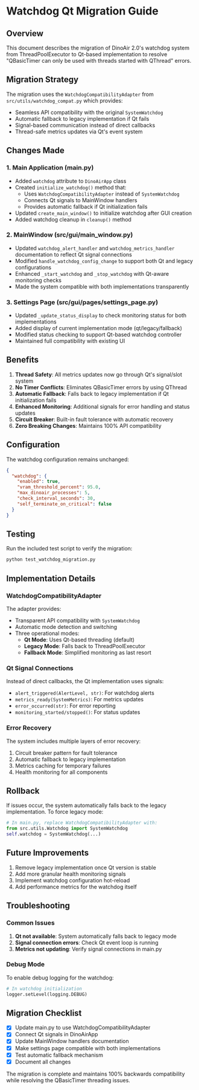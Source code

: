 # Watchdog Qt Migration Guide

## Overview
This document describes the migration of DinoAir 2.0's watchdog system from ThreadPoolExecutor to Qt-based implementation to resolve "QBasicTimer can only be used with threads started with QThread" errors.

## Migration Strategy
The migration uses the `WatchdogCompatibilityAdapter` from `src/utils/watchdog_compat.py` which provides:
- Seamless API compatibility with the original `SystemWatchdog`
- Automatic fallback to legacy implementation if Qt fails
- Signal-based communication instead of direct callbacks
- Thread-safe metrics updates via Qt's event system

## Changes Made

### 1. Main Application (main.py)
- Added `watchdog` attribute to `DinoAirApp` class
- Created `initialize_watchdog()` method that:
  - Uses `WatchdogCompatibilityAdapter` instead of `SystemWatchdog`
  - Connects Qt signals to MainWindow handlers
  - Provides automatic fallback if Qt initialization fails
- Updated `create_main_window()` to initialize watchdog after GUI creation
- Added watchdog cleanup in `cleanup()` method

### 2. MainWindow (src/gui/main_window.py)
- Updated `watchdog_alert_handler` and `watchdog_metrics_handler` documentation to reflect Qt signal connections
- Modified `handle_watchdog_config_change` to support both Qt and legacy configurations
- Enhanced `_start_watchdog` and `_stop_watchdog` with Qt-aware monitoring checks
- Made the system compatible with both implementations transparently

### 3. Settings Page (src/gui/pages/settings_page.py)
- Updated `_update_status_display` to check monitoring status for both implementations
- Added display of current implementation mode (qt/legacy/fallback)
- Modified status checking to support Qt-based watchdog controller
- Maintained full compatibility with existing UI

## Benefits

1. **Thread Safety**: All metrics updates now go through Qt's signal/slot system
2. **No Timer Conflicts**: Eliminates QBasicTimer errors by using QThread
3. **Automatic Fallback**: Falls back to legacy implementation if Qt initialization fails
4. **Enhanced Monitoring**: Additional signals for error handling and status updates
5. **Circuit Breaker**: Built-in fault tolerance with automatic recovery
6. **Zero Breaking Changes**: Maintains 100% API compatibility

## Configuration
The watchdog configuration remains unchanged:
```json
{
  "watchdog": {
    "enabled": true,
    "vram_threshold_percent": 95.0,
    "max_dinoair_processes": 5,
    "check_interval_seconds": 30,
    "self_terminate_on_critical": false
  }
}
```

## Testing
Run the included test script to verify the migration:
```bash
python test_watchdog_migration.py
```

## Implementation Details

### WatchdogCompatibilityAdapter
The adapter provides:
- Transparent API compatibility with `SystemWatchdog`
- Automatic mode detection and switching
- Three operational modes:
  - **Qt Mode**: Uses Qt-based threading (default)
  - **Legacy Mode**: Falls back to ThreadPoolExecutor
  - **Fallback Mode**: Simplified monitoring as last resort

### Qt Signal Connections
Instead of direct callbacks, the Qt implementation uses signals:
- `alert_triggered(AlertLevel, str)`: For watchdog alerts
- `metrics_ready(SystemMetrics)`: For metrics updates
- `error_occurred(str)`: For error reporting
- `monitoring_started/stopped()`: For status updates

### Error Recovery
The system includes multiple layers of error recovery:
1. Circuit breaker pattern for fault tolerance
2. Automatic fallback to legacy implementation
3. Metrics caching for temporary failures
4. Health monitoring for all components

## Rollback
If issues occur, the system automatically falls back to the legacy implementation. To force legacy mode:
```python
# In main.py, replace WatchdogCompatibilityAdapter with:
from src.utils.Watchdog import SystemWatchdog
self.watchdog = SystemWatchdog(...)
```

## Future Improvements
1. Remove legacy implementation once Qt version is stable
2. Add more granular health monitoring signals
3. Implement watchdog configuration hot-reload
4. Add performance metrics for the watchdog itself

## Troubleshooting

### Common Issues
1. **Qt not available**: System automatically falls back to legacy mode
2. **Signal connection errors**: Check Qt event loop is running
3. **Metrics not updating**: Verify signal connections in main.py

### Debug Mode
To enable debug logging for the watchdog:
```python
# In watchdog initialization
logger.setLevel(logging.DEBUG)
```

## Migration Checklist
- [x] Update main.py to use WatchdogCompatibilityAdapter
- [x] Connect Qt signals in DinoAirApp
- [x] Update MainWindow handlers documentation
- [x] Make settings page compatible with both implementations
- [x] Test automatic fallback mechanism
- [x] Document all changes

The migration is complete and maintains 100% backwards compatibility while resolving the QBasicTimer threading issues.